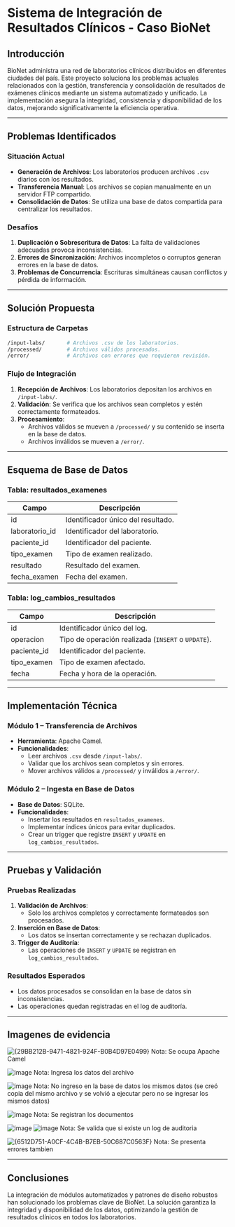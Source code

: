 
# **Sistema de Integración de Resultados Clínicos - Caso BioNet**

## **Introducción**
BioNet administra una red de laboratorios clínicos distribuidos en diferentes ciudades del país. Este proyecto soluciona los problemas actuales relacionados con la gestión, transferencia y consolidación de resultados de exámenes clínicos mediante un sistema automatizado y unificado. La implementación asegura la integridad, consistencia y disponibilidad de los datos, mejorando significativamente la eficiencia operativa.

---

## **Problemas Identificados**
### **Situación Actual**
- **Generación de Archivos**: Los laboratorios producen archivos `.csv` diarios con los resultados.
- **Transferencia Manual**: Los archivos se copian manualmente en un servidor FTP compartido.
- **Consolidación de Datos**: Se utiliza una base de datos compartida para centralizar los resultados.

### **Desafíos**
1. **Duplicación o Sobrescritura de Datos**: La falta de validaciones adecuadas provoca inconsistencias.
2. **Errores de Sincronización**: Archivos incompletos o corruptos generan errores en la base de datos.
3. **Problemas de Concurrencia**: Escrituras simultáneas causan conflictos y pérdida de información.

---

## **Solución Propuesta**
### **Estructura de Carpetas**
```bash
/input-labs/       # Archivos .csv de los laboratorios.
/processed/        # Archivos válidos procesados.
/error/            # Archivos con errores que requieren revisión.
```

### **Flujo de Integración**
1. **Recepción de Archivos**: Los laboratorios depositan los archivos en `/input-labs/`.
2. **Validación**: Se verifica que los archivos sean completos y estén correctamente formateados.
3. **Procesamiento**:
   - Archivos válidos se mueven a `/processed/` y su contenido se inserta en la base de datos.
   - Archivos inválidos se mueven a `/error/`.

---

## **Esquema de Base de Datos**
### **Tabla: resultados_examenes**
| Campo            | Descripción                                   |
|------------------|-----------------------------------------------|
| id               | Identificador único del resultado.           |
| laboratorio_id   | Identificador del laboratorio.               |
| paciente_id      | Identificador del paciente.                  |
| tipo_examen      | Tipo de examen realizado.                    |
| resultado        | Resultado del examen.                        |
| fecha_examen     | Fecha del examen.                            |

### **Tabla: log_cambios_resultados**
| Campo            | Descripción                                   |
|------------------|-----------------------------------------------|
| id               | Identificador único del log.                 |
| operacion        | Tipo de operación realizada (`INSERT` o `UPDATE`). |
| paciente_id      | Identificador del paciente.                  |
| tipo_examen      | Tipo de examen afectado.                     |
| fecha            | Fecha y hora de la operación.                |

---

## **Implementación Técnica**
### **Módulo 1 – Transferencia de Archivos**
- **Herramienta**: Apache Camel.
- **Funcionalidades**:
  - Leer archivos `.csv` desde `/input-labs/`.
  - Validar que los archivos sean completos y sin errores.
  - Mover archivos válidos a `/processed/` y inválidos a `/error/`.

### **Módulo 2 – Ingesta en Base de Datos**
- **Base de Datos**: SQLite.
- **Funcionalidades**:
  - Insertar los resultados en `resultados_examenes`.
  - Implementar índices únicos para evitar duplicados.
  - Crear un trigger que registre `INSERT` y `UPDATE` en `log_cambios_resultados`.

---

## **Pruebas y Validación**
### **Pruebas Realizadas**
1. **Validación de Archivos**:
   - Solo los archivos completos y correctamente formateados son procesados.
2. **Inserción en Base de Datos**:
   - Los datos se insertan correctamente y se rechazan duplicados.
3. **Trigger de Auditoría**:
   - Las operaciones de `INSERT` y `UPDATE` se registran en `log_cambios_resultados`.

### **Resultados Esperados**
- Los datos procesados se consolidan en la base de datos sin inconsistencias.
- Las operaciones quedan registradas en el log de auditoría.

---

## **Imagenes de evidencia**

![{29BB212B-9471-4821-924F-B0B4D97E0499}](https://github.com/user-attachments/assets/28807402-8e58-46e5-92b6-0344c7f454be)
Nota: Se ocupa Apache Camel

![image](https://github.com/user-attachments/assets/fe76e37c-3984-41cc-8fad-93e3a8713a38)
Nota: Ingresa los datos del archivo 

![image](https://github.com/user-attachments/assets/ebecb632-4222-45d2-a37e-1c7a053366af)
Nota: No ingreso en la base de datos los mismos datos (se creó copia del mismo archivo y se volvió a ejecutar pero no se ingresar los mismos datos)

![image](https://github.com/user-attachments/assets/a090d12d-23fa-488a-bf22-1f9630c0dfd8)
Nota: Se registran los documentos

![image](https://github.com/user-attachments/assets/4a0e1ea5-a23c-44ba-b3a6-683e82a25274)
![image](https://github.com/user-attachments/assets/89f985c4-f5db-440f-8f78-5ab11a825a3a)
Nota: Se valida que si existe un log de auditoria

![{6512D751-A0CF-4C4B-B7EB-50C687C0563F}](https://github.com/user-attachments/assets/64b7b89b-28a7-42ce-9016-37cff0ab93d8)
Nota: Se presenta errores tambien

---

## **Conclusiones**
La integración de módulos automatizados y patrones de diseño robustos han solucionado los problemas clave de BioNet. La solución garantiza la integridad y disponibilidad de los datos, optimizando la gestión de resultados clínicos en todos los laboratorios.
